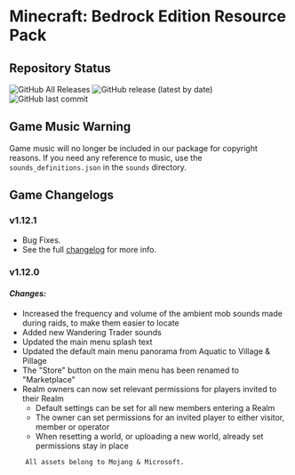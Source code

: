 # Minecraft: Bedrock Edition Resource Pack
## Repository Status
![GitHub All Releases](https://img.shields.io/github/downloads/ZtechNetwork/MCBVanillaResourcePack/total) ![GitHub release (latest by date)](https://img.shields.io/github/v/release/ZtechNetwork/MCBVanillaResourcePack) ![GitHub last commit](https://img.shields.io/github/last-commit/ZtechNetwork/MCBVanillaResourcePack)

## Game Music Warning
Game music will no longer be included in our package for copyright reasons. If you need any reference to music, use the `sounds_definitions.json` in the `sounds` directory.

## Game Changelogs
### v1.12.1
- Bug Fixes.
- See the full [changelog](https://feedback.minecraft.net/hc/en-us/articles/360032928992-Minecraft-1-12-1-Bedrock-) for more info.
### v1.12.0
#### *Changes:*
- Increased the frequency and volume of the ambient mob sounds made during raids, to make them easier to locate
- Added new Wandering Trader sounds
- Updated the main menu splash text
- Updated the default main menu panorama from Aquatic to Village & Pillage
- The "Store" button on the main menu has been renamed to "Marketplace"
- Realm owners can now set relevant permissions for players invited to their Realm
    - Default settings can be set for all new members entering a Realm
    - The owner can set permissions for an invited player to either visitor, member or operator
    - When resetting a world, or uploading a new world, already set permissions stay in place

```
    All assets belong to Mojang & Microsoft.
```